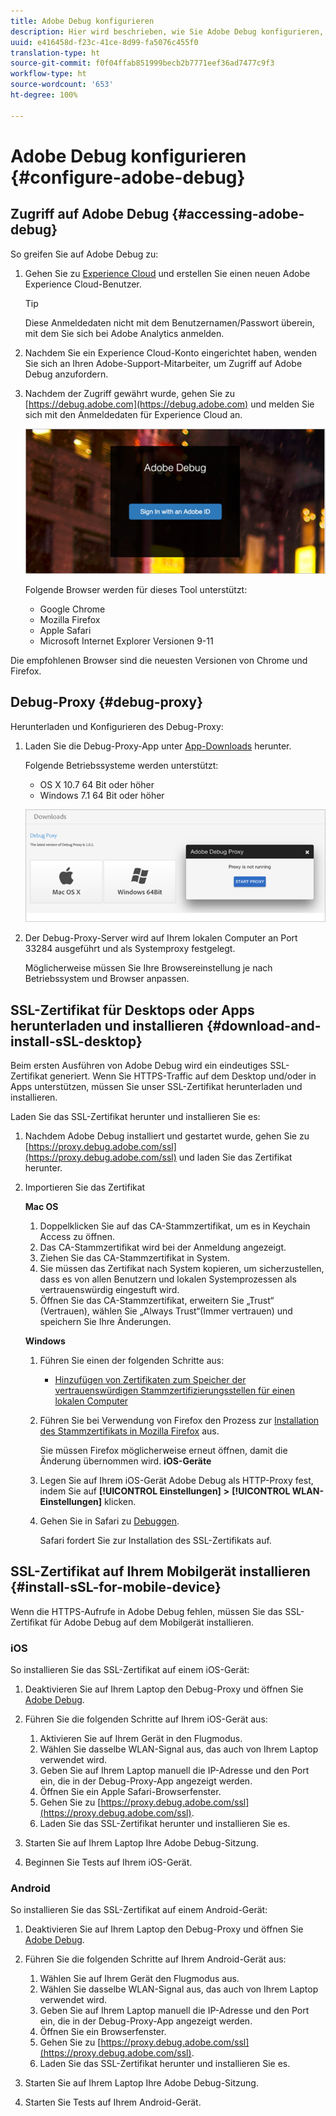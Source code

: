 ```yaml
---
title: Adobe Debug konfigurieren
description: Hier wird beschrieben, wie Sie Adobe Debug konfigurieren, um Fehler in Media SDK-Implementierungen beheben zu können.
uuid: e416458d-f23c-41ce-8d99-fa5076c455f0
translation-type: ht
source-git-commit: f0f04ffab851999becb2b7771eef36ad7477c9f3
workflow-type: ht
source-wordcount: '653'
ht-degree: 100%

---
```



# Adobe Debug konfigurieren {#configure-adobe-debug}

## Zugriff auf Adobe Debug {#accessing-adobe-debug}

So greifen Sie auf Adobe Debug zu:

1. Gehen Sie zu [Experience Cloud](https://www.marketing.adobe.com) und erstellen Sie einen neuen Adobe Experience Cloud-Benutzer.

   >[!TIP]
   >
   >Diese Anmeldedaten nicht mit dem Benutzernamen/Passwort überein, mit dem Sie sich bei Adobe Analytics anmelden.

1. Nachdem Sie ein Experience Cloud-Konto eingerichtet haben, wenden Sie sich an Ihren Adobe-Support-Mitarbeiter, um Zugriff auf Adobe Debug anzufordern.
1. Nachdem der Zugriff gewährt wurde, gehen Sie zu [https://debug.adobe.com](https://debug.adobe.com) und melden Sie sich mit den Anmeldedaten für Experience Cloud an.

   ![](assets/adobe-debug-login.png)

   Folgende Browser werden für dieses Tool unterstützt:
   * Google Chrome
   * Mozilla Firefox
   * Apple Safari
   * Microsoft Internet Explorer Versionen 9-11

Die empfohlenen Browser sind die neuesten Versionen von Chrome und Firefox.

## Debug-Proxy {#debug-proxy}

Herunterladen und Konfigurieren des Debug-Proxy:

1. Laden Sie die Debug-Proxy-App unter [App-Downloads](https://debug.adobe.com/#/downloads) herunter.

   Folgende Betriebssysteme werden unterstützt:
   * OS X 10.7 64 Bit oder höher
   * Windows 7.1 64 Bit oder höher

   ![](assets/debug-proxy-app.png)

1. Der Debug-Proxy-Server wird auf Ihrem lokalen Computer an Port 33284 ausgeführt und als Systemproxy festgelegt.

   Möglicherweise müssen Sie Ihre Browsereinstellung je nach Betriebssystem und Browser anpassen.

## SSL-Zertifikat für Desktops oder Apps herunterladen und installieren {#download-and-install-sSL-desktop}

Beim ersten Ausführen von Adobe Debug wird ein eindeutiges SSL-Zertifikat generiert. Wenn Sie HTTPS-Traffic auf dem Desktop und/oder in Apps unterstützen, müssen Sie unser SSL-Zertifikat herunterladen und installieren.

Laden Sie das SSL-Zertifikat herunter und installieren Sie es:

1. Nachdem Adobe Debug installiert und gestartet wurde, gehen Sie zu [https://proxy.debug.adobe.com/ssl](https://proxy.debug.adobe.com/ssl) und laden Sie das Zertifikat herunter.
1. Importieren Sie das Zertifikat

   **Mac OS**
   1. Doppelklicken Sie auf das CA-Stammzertifikat, um es in Keychain Access zu öffnen.
   1. Das CA-Stammzertifikat wird bei der Anmeldung angezeigt.
   1. Ziehen Sie das CA-Stammzertifikat in System.
   1. Sie müssen das Zertifikat nach System kopieren, um sicherzustellen, dass es von allen Benutzern und lokalen Systemprozessen als vertrauenswürdig eingestuft wird.
   1. Öffnen Sie das CA-Stammzertifikat, erweitern Sie „Trust“ (Vertrauen), wählen Sie „Always Trust“(Immer vertrauen) und speichern Sie Ihre Änderungen.

   **Windows**
   1. Führen Sie einen der folgenden Schritte aus:

      * [Hinzufügen von Zertifikaten zum Speicher der vertrauenswürdigen Stammzertifizierungsstellen für einen lokalen Computer](https://technet.microsoft.com/de-de/library/cc754841.aspx#BKMK_addlocal)
   1. Führen Sie bei Verwendung von Firefox den Prozess zur [Installation des Stammzertifikats in Mozilla Firefox](https://wiki.wmtransfer.com/projects/webmoney/wiki/Installing_root_certificate_in_Mozilla_Firefox) aus.

      Sie müssen Firefox möglicherweise erneut öffnen, damit die Änderung übernommen wird.
   **iOS-Geräte**
   1. Legen Sie auf Ihrem iOS-Gerät Adobe Debug als HTTP-Proxy fest, indem Sie auf **[!UICONTROL Einstellungen]** **>** **[!UICONTROL WLAN-Einstellungen]** klicken.

   1. Gehen Sie in Safari zu [Debuggen](https://proxy.debug.adobe.com/ssl).

      Safari fordert Sie zur Installation des SSL-Zertifikats auf.




## SSL-Zertifikat auf Ihrem Mobilgerät installieren {#install-sSL-for-mobile-device}

Wenn die HTTPS-Aufrufe in Adobe Debug fehlen, müssen Sie das SSL-Zertifikat für Adobe Debug auf dem Mobilgerät installieren.

### iOS

So installieren Sie das SSL-Zertifikat auf einem iOS-Gerät:

1. Deaktivieren Sie auf Ihrem Laptop den Debug-Proxy und öffnen Sie [Adobe Debug](https://debug.adobe.com).
1. Führen Sie die folgenden Schritte auf Ihrem iOS-Gerät aus:
   1. Aktivieren Sie auf Ihrem Gerät in den Flugmodus.
   1. Wählen Sie dasselbe WLAN-Signal aus, das auch von Ihrem Laptop verwendet wird.
   1. Geben Sie auf Ihrem Laptop manuell die IP-Adresse und den Port ein, die in der Debug-Proxy-App angezeigt werden.
   1. Öffnen Sie ein Apple Safari-Browserfenster.
   1. Gehen Sie zu [https://proxy.debug.adobe.com/ssl](https://proxy.debug.adobe.com/ssl).
   1. Laden Sie das SSL-Zertifikat herunter und installieren Sie es.

1. Starten Sie auf Ihrem Laptop Ihre Adobe Debug-Sitzung.
1. Beginnen Sie Tests auf Ihrem iOS-Gerät.

### Android

So installieren Sie das SSL-Zertifikat auf einem Android-Gerät:

1. Deaktivieren Sie auf Ihrem Laptop den Debug-Proxy und öffnen Sie [Adobe Debug](https://debug.adobe.com).
1. Führen Sie die folgenden Schritte auf Ihrem Android-Gerät aus:
   1. Wählen Sie auf Ihrem Gerät den Flugmodus aus.
   1. Wählen Sie dasselbe WLAN-Signal aus, das auch von Ihrem Laptop verwendet wird.
   1. Geben Sie auf Ihrem Laptop manuell die IP-Adresse und den Port ein, die in der Debug-Proxy-App angezeigt werden.
   1. Öffnen Sie ein Browserfenster.
   1. Gehen Sie zu [https://proxy.debug.adobe.com/ssl](https://proxy.debug.adobe.com/ssl).
   1. Laden Sie das SSL-Zertifikat herunter und installieren Sie es.

1. Starten Sie auf Ihrem Laptop Ihre Adobe Debug-Sitzung.
1. Starten Sie Tests auf Ihrem Android-Gerät.

